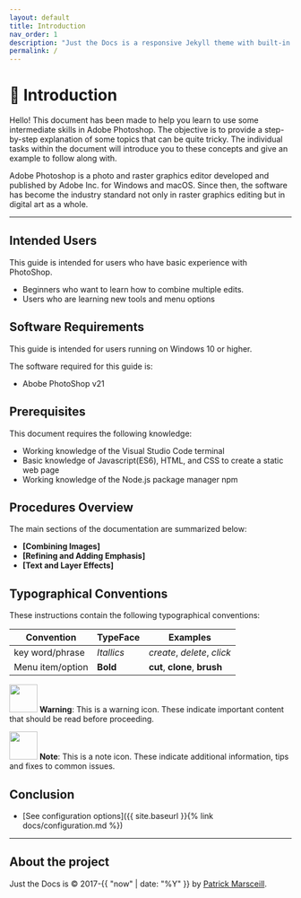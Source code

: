 ```yaml
---
layout: default
title: Introduction
nav_order: 1
description: "Just the Docs is a responsive Jekyll theme with built-in search that is easily customizable and hosted on GitHub Pages."
permalink: /
---
```


# :bookmark_tabs: Introduction

Hello!
This document has been made to help you learn to use some intermediate skills in Adobe Photoshop. The objective is to provide a step-by-step explanation of some topics that can be quite tricky. The individual tasks within the document will introduce you to these concepts and give an example to follow along with.

Adobe Photoshop is a photo and raster graphics editor developed and published by Adobe Inc. for Windows and macOS. Since then, the software has become the industry standard not only in raster graphics editing but in digital art as a whole.


---

## Intended Users

This guide is intended for users who have basic experience with PhotoShop.

* Beginners who want to learn how to combine multiple edits.
* Users who are learning new tools and menu options

## Software Requirements

This guide is intended for users running on Windows 10 or higher.

The software required for this guide is:

* Abobe PhotoShop v21

## Prerequisites

This document requires the following knowledge:

* Working knowledge of the Visual Studio Code terminal
* Basic knowledge of Javascript(ES6), HTML, and CSS to create a static web page
* Working knowledge of the Node.js package manager npm

## Procedures Overview

The main sections of the documentation are summarized below:

- **[Combining Images]**
- **[Refining and Adding Emphasis]**
- **[Text and Layer Effects]**


## Typographical Conventions

These instructions contain the following typographical conventions:

| Convention | TypeFace | Examples |
| ---------- | -------- | -------- |
| key word/phrase | *Itallics* | *create*, *delete*, *click* |
| Menu item/option | **Bold** | **cut**, **clone**, **brush**|



<img src="https://img.icons8.com/external-flaticons-flat-flat-icons/452/external-warning-100-most-used-icons-flaticons-flat-flat-icons.png" width="50"> **Warning**: This is a warning icon. These indicate important content that should be read before proceeding.


<img src="https://img.icons8.com/external-flaticons-flat-flat-icons/452/external-idea-100-most-used-icons-flaticons-flat-flat-icons-2.png" width="50"> **Note**: This is a note icon. These indicate additional information, tips and fixes to common issues.




## Conclusion

- [See configuration options]({{ site.baseurl }}{% link docs/configuration.md %})

---

## About the project

Just the Docs is &copy; 2017-{{ "now" | date: "%Y" }} by [Patrick Marsceill](http://patrickmarsceill.com).

